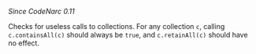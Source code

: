 *Since CodeNarc 0.11*

Checks for useless calls to collections. For any collection `c`, calling
`c.containsAll(c)` should always be `true`, and `c.retainAll(c)` should
have no effect.
